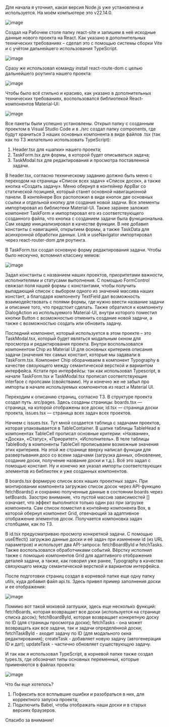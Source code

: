 Для начала я уточнил, какая версия Node.js уже установлена и используется. На моём компьютере это v22.14.0.

![image](https://github.com/user-attachments/assets/9517b90a-f89e-4d4a-b3b9-79500e764b4a)

Создал на Рабочем столе папку react-site и запишем в неё исходные данные нового проекта на React. Как указано в дополнительных технических требованиях – сделал это с помощью системы сборки Vite и с учётом дальнейшего использования TypeScript.

![image](https://github.com/user-attachments/assets/6614485b-6c07-4ab7-89a7-2ad5906d1a51)


Сразу же использовал команду install react-route-dom с целью дальнейшего роутинга нашего проекта:

![image](https://github.com/user-attachments/assets/db0fa466-ba52-4668-b5fb-144d347b636f)

Чтобы было всё стильно и красиво, как указано в дополнительных технических требованиях, воспользовался библиотекой React-компонентов Material-UI:

![image](https://github.com/user-attachments/assets/c586ccad-34a2-4aaa-98ad-f2e0ad1b8560)


Все пакеты были успешно установлены. 
Открыл папку с созданным проектом в Visual Studio Code и в ./src создал папку components, где будут храниться 3 наших основных компонента в виде файлов .tsx (так как по ТЗ желательно использовать TypeScript):
1)	Header.tsx для «шапки» нашего проекта;
2)	TaskForm.tsx для формы, в которой будет описываться задача;
3)	TaskModal.tsx для редактирования и просмотра поставленной задачи.
   
В header.tsx, согласно техническому заданию должно быть меню с переходом на страницы «Список всех задач» «Список досок», а также кнопка «Создать задачу». Меню обернул в контейнер AppBar со статической позицией, который станет основной навигационной панели.  В контейнере Box расположил в виде кнопок две основных ссылки и отдельной кнопку для создания новой задачи. Все элементы импортировал из библиотеки Material-UI. Также заранее заложил компонент TaskForm и импортировал его из соответствующего созданного файла, что кнопка с созданием задачи была функциональна. Сам хеадер инициализировал в качестве функции. В нее добавил константы с навигацией, открытием формы, а также TaskData для асинхронной обработки данных. Link и useNavigator импортировал через react-router-dom для роутинга.

В TaskForm.tsx создал основную форму редактирования задачи. Чтобы было нескучно, вспомнил классику мемов:

![image](https://github.com/user-attachments/assets/d0ca08c6-ae79-49dd-9dd1-f39114f2665f)

Задал константы с названием наших проектов, приоритетами важности, исполнителями и статусами выполнения. С помощью FormControl свяжзал поля нашей формы с константами, чтобы получить выпадающий список с выбором одного из значений массива наших констант, а благодаря компоненту TextField дал возможность взаимодействовать с полями формы, где нужно ввести название задачи и описание того, что предстоит сделать. Также обратился к компоненту DialogAction из используемого Material-UI, внутри которого поместил кнопки Button с возможностью отменить создание новой задачи, а также с возможностью создать или обновить задачу.

Последний компонент, который используется в этом проекте – это TaskModal.tsx, который будет являться модальным окном для просмотра и редактирования проекта. Внутри воспользовался компонентом Chip из Material UI для основных критериев описания задачи (значения тех самых констант, которые мы задавали в TaskForm.tsx. Компонент Сhip оборачиваем в компонент Typography в качестве связующего между семантической версткой и вариантом интерфейса. Кстати про интерфейсы: так как использовал Typescript, в начале TaskForm.tsx и TaskModal.tsx прописал соответствующие interface с пропсами (свойствами). Ну и конечно же не забыл про импорты в начале используемых компонентов из react и Material UI.

Переходим к описанию страниц, согласно ТЗ. В структуре проекта создал путь .src/pages. Здесь созданы страницы: boards.tsx — страница, на которой отображены все доски; id.tsx — страница доски проекта, issues.tsx — страница всех задач всех проектов.

Начнем с issues.tsx. Тут мной создается таблица с задачами проектов, которая упаковывается в TableContainer. В шапке таблицы TableHead в компонентах TableCell прописал основные критерии: «Название», «Доска», «Статус», «Приоритет», «Исполнитель». В теле таблицы TableBody в компоненты TableCell прописываем возможные значения этих критериев. На этой же странице вверху написал функции для развертывания досо со всеми задачами (загрузка данных, обновление, создание доски, получение название доски и т.д.). Всё это задал с помощью констант. Ну и конечно же указал импорты соответствующих элементов из библиотек и уже созданных компонентов.

В boards.tsx формирую список всех наших проектных задач. При монтировании компонента загружаю список досок через API-функцию fetchBoards() и сохраняю полученные данные в состоянии boards через setBoards. Заострю внимание, что пустой массив зависимостей [] означает, что эффект выполнится только один раз при загрузке компонента. Сам список поместил в контейнер компонента Box, в которой обернул компонент Grid, отвечающий за адаптивное отображение элементов досок. Получается компоновка задач столбцами, как по ТЗ.

В id.tsx предусматриваю просмотр конкретной задачи. С помощью useEffect() загружаю данные доски и её задач при изменении id (из URL параметров) и использует два API-запроса: fetchBoardById и fetchTasks. Также воспользовался обработчиками событий. Вёрстку исполнил также с помощью компонентов Grid для адаптивного отображения деталей задачи, а также, как говорил уже ранее, Typography в качестве связующего между семантической версткой и вариантом интерфейса. 

После подготовки страниц создал в корневой папке еще одну папку utils, куда добавил файл api.ts. Здесь привел пример заполнения доски и ее отображения:

![image](https://github.com/user-attachments/assets/f9faa25c-76fb-4255-8e34-02d2f8fb272a)

Помимо вот такой моковой заглушки, здесь еще несколько функций: fetchBoards, которая возвращает все доски (используется на странице списка досок); fetchBoardById, которая возвращает конкретную доску по ID (для страницы просмотра доски); fetchTasks - она может возвращать как все задачи, так и задачи определённой доски; fetchTaskById - аходит задачу по ID (для модального окна редактирования); createTask - добавляет новую задачу (автогенерация ID и дат); updateTask - частично обновляет существующую задачу.

И так как я использовал TypeScript, в корневой папке также создал types.ts, где обозначил типы основных переменных, которые применяются в файлах проекта:

![image](https://github.com/user-attachments/assets/ffe48226-44ad-4455-a750-95c6ae21425e)

Что бы еще хотелось?
1) Пофиксить все всплывшие ошибки и разобраться в них, для корректного запуска проекта;
2) Подключить Babel, чтобы отображать наши доски и в старых версиях браузеров.

Спасибо за внимание!





